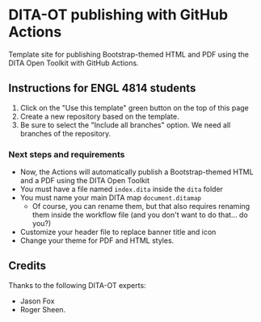 # DITA-OT publishing with GitHub Actions

Template site for publishing Bootstrap-themed HTML and PDF using the DITA Open Toolkit with GitHub Actions.

## Instructions for ENGL 4814 students

1. Click on the "Use this template" green button on the top of this page
2. Create a new repository based on the template.
3. Be sure to select the "Include all branches" option. We need all branches of the repository.

### Next steps and requirements
- Now, the Actions will automatically publish a Bootstrap-themed HTML and a PDF using the DITA Open Toolkit
- You must have a file named `index.dita` inside the `dita` folder
- You must name your main DITA map `document.ditamap`
  - Of course, you can rename them, but that also requires renaming them inside the workflow file (and you don't want to do that... do you?)
- Customize your header file to replace banner title and icon
- Change your theme for PDF and HTML styles.

## Credits

Thanks to the following DITA-OT experts:
- Jason Fox
- Roger Sheen.
